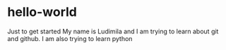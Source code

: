 # hello-world
Just to get started
My name is Ludimila and I am trying to learn about git and github. I am also trying to learn python
